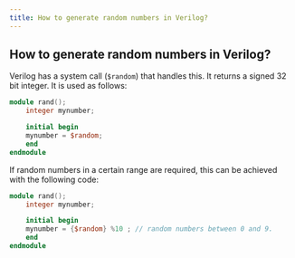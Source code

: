 ```yaml
---
title: How to generate random numbers in Verilog?
---
```


## How to generate random numbers in Verilog?

Verilog has a system call (`$random`) that handles this. It returns a signed 32 bit integer. It is used as follows:

```verilog
module rand();
    integer mynumber;

    initial begin
	mynumber = $random;
    end
endmodule
```

If random numbers in a certain range are required, this can be achieved with the following code:

```verilog
module rand();
    integer mynumber;

    initial begin
	mynumber = {$random} %10 ; // random numbers between 0 and 9.
    end
endmodule
```


